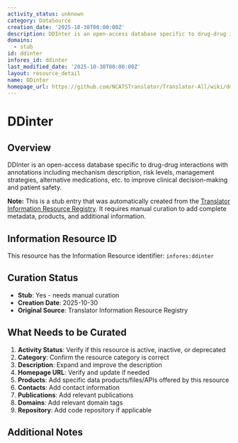 ```yaml
---
activity_status: unknown
category: DataSource
creation_date: '2025-10-30T00:00:00Z'
description: DDInter is an open-access database specific to drug-drug interactions with annotations including mechanism description, risk levels, management strategies, alternative medications, etc. to improve clinical decision-making and patient safety.
domains:
  - stub
id: ddinter
infores_id: ddinter
last_modified_date: '2025-10-30T00:00:00Z'
layout: resource_detail
name: DDinter
homepage_url: https://github.com/NCATSTranslator/Translator-All/wiki/ddinter
---
```


# DDinter

## Overview

DDInter is an open-access database specific to drug-drug interactions with annotations including mechanism description, risk levels, management strategies, alternative medications, etc. to improve clinical decision-making and patient safety.

**Note:** This is a stub entry that was automatically created from the [Translator Information Resource Registry](https://biolink.github.io/information-resource-registry/). It requires manual curation to add complete metadata, products, and additional information.

## Information Resource ID

This resource has the Information Resource identifier: `infores:ddinter`

## Curation Status

- **Stub**: Yes - needs manual curation
- **Creation Date**: 2025-10-30
- **Original Source**: Translator Information Resource Registry

## What Needs to be Curated

1. **Activity Status**: Verify if this resource is active, inactive, or deprecated
2. **Category**: Confirm the resource category is correct
3. **Description**: Expand and improve the description
4. **Homepage URL**: Verify and update if needed
5. **Products**: Add specific data products/files/APIs offered by this resource
6. **Contacts**: Add contact information
7. **Publications**: Add relevant publications
8. **Domains**: Add relevant domain tags
9. **Repository**: Add code repository if applicable

## Additional Notes
